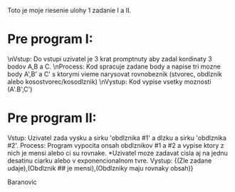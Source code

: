 Toto je moje riesenie ulohy 1 zadanie I a II.

#	Pre program I:
\nVstup: 
	Do vstupi uzivatel je 3 krat promptnuty aby zadal kordinaty 3 bodov A,B a C. 
\nProcess:
	Kod spracuje zadane body a napise tri mozne body A',B' a C' s ktorymi vieme narysovat rovnobeznik (stvorec, obdlznik alebo kosostvorec/kosodlznik)
\nVystup:
	Kod vypise vsetky moznosti (A'.B',C')

#	Pre program II:
Vstup: 
	Uzivatel zada vysku a sirku 'obdlznika #1' a dlzku a sirku 'obdlznika #2'.
Process: 
	Program vypocita onsah obdlznikov #1 a #2 a vypise ktory z nich je mensi alebo ci su rovnake.
	*Uzivatel moze zadavat cisla aj na jednu desatinu ciarku alebo v exponencionalnom tvre.
Vystup:
	{(Zle zadane udaje),(Obdlznik ## je mensi),(Obdlzniky maju rovnaky obsah)}


Baranovic 
